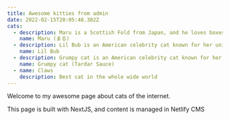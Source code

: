 ```yaml
---
title: Awesome kitties from admin
date: 2022-02-15T20:05:48.302Z
cats:
  - description: Maru is a Scottish Fold from Japan, and he loves boxes.
    name: Maru (まる)
  - description: Lil Bub is an American celebrity cat known for her unique appearance.
    name: Lil Bub
  - description: Grumpy cat is an American celebrity cat known for her grumpy appearance.
    name: Grumpy cat (Tardar Sauce)
  - name: Claws
    description: Best cat in the whole wide world
---
```


Welcome to my awesome page about cats of the internet.

This page is built with NextJS, and content is managed in Netlify CMS
